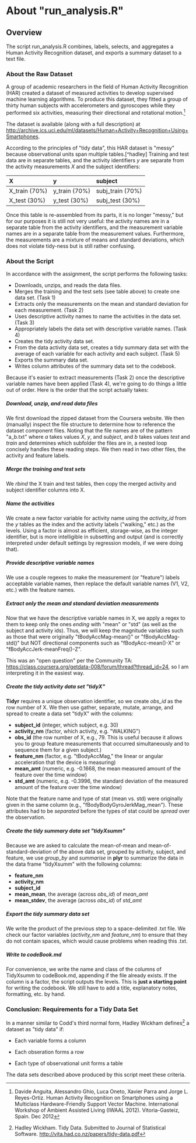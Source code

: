 # About "run_analysis.R"

## Overview

The script run_analysis.R combines, labels, selects, and aggregates a Human Activity Recognition dataset, and exports a summary dataset to a text file.

### About the Raw Dataset

A group of academic researchers in the field of Human Activity Recognition (HAR) created a dataset of measured activities to develop supervised machine learning algorithms.  To produce this dataset, they fitted a group of thirty human subjects with accelerometers and gyroscopes while they performed six activities, measuring their directional and rotational motion.[^har]  

The dataset is available (along with a full description) at <http://archive.ics.uci.edu/ml/datasets/Human+Activity+Recognition+Using+Smartphones>.

According to the principles of "tidy data", this HAR dataset is "messy" because observational units span multiple tables.[^hadley]  Training and test data are in separate tables, and the activity identifiers _y_ are separate from the activity measurements _X_ and the subject identifiers:   


  |     X         | y            | subject          |
  |:------------- |:------------ |:---------------- |
  | X_train (70%) | y_train (70%)| subj_train (70%) |
  | X_test (30%)  | y_test (30%) | subj_test (30%)  |
  
Once this table is re-assembled from its parts, it is no longer "messy," but for our purposes it is still not very useful: the activity names are in a separate table from the activity identifiers, and the measurement variable names are in a separate table from the measurement values.  Furthermore, the measurements are a mixture of means and standard deviations, which does not violate tidy-ness but is still rather confusing.  

### About the Script

In accordance with the assignment, the script performs the following tasks:

* Downloads, unzips, and reads the data files.
* Merges the training and the test sets (see table above) to create one data set.  (Task 1)
* Extracts only the measurements on the mean and standard deviation for each measurement. (Task 2)
* Uses descriptive activity names to name the activities in the data set. (Task 3)
* Appropriately labels the data set with descriptive variable names. (Task 4)
* Creates the tidy activity data set.
* From the data activity data set, creates a tidy summary data set with the average of each variable for each activity and each subject. (Task 5)
* Exports the summary data set.
* Writes column attributes of the summary data set to the codebook.

Because it's easier to extract measurements (Task 2) once the descriptive variable names have been applied (Task 4), we're going to do things a little out of order.  Here is the order that the script actually takes:

##### Download, unzip, and read data files

We first download the zipped dataset from the Coursera website.  We then (manually) inspect the file structure to determine how to reference the dataset component files.  Noting that the file names are of the pattern "a_b.txt" where _a_ takes values _X_, _y_, and _subject_, and _b_ takes values _test_ and _train_ and determines which subfolder the files are in, a nested loop concisely handles these reading steps.  We then read in two other files, the activity and feature labels. 

##### Merge the training and test sets

We _rbind_ the X train and test tables, then copy the merged activity and subject identifier columns into X.

##### Name the activities

We create a new factor variable for activity name using the _activity_id_ from the _y_ tables as the index and the activity labels ("walking," etc.) as the levels.  Using a factor is almost as efficient, storage-wise, as the integer identifier, but is more intelligible in subsetting and output (and is correctly interpreted under default settings by regression models, if we were doing that).
  
##### Provide descriptive variable names

We use a couple regexes to make the measurement (or "feature") labels acceptable variable names, then replace the default variable names (V1, V2, etc.) with the feature names.

##### Extract only the mean and standard deviation measurements

Now that we have the descriptive variable names in X, we apply a regex to them to keep only the ones *ending* with "mean" or "std" (as well as the subject and activity ids).  Thus, we will keep the magnitude variables such as those that were originally "tBodyAccMag-mean()" or "fBodyAccMag-std()" but NOT directional components such as "fBodyAcc-mean()-X" or "fBodyAccJerk-meanFreq()-Z".  

This was an "open question" per the Community TA:
<https://class.coursera.org/getdata-008/forum/thread?thread_id=24>, so I am interpreting it in the easiest way.
   
##### Create the tidy activity data set "tidyX"

**Tidyr** requires a unique observation identifier, so we create _obs_id_ as the row number of X.  We then use gather, separate, mutate, arrange, and spread to create a data set "tidyX" with the columns:

* **subject_id** (integer, which subject, e.g. 30)
* **activity_nm** (factor, which activity, e.g. "WALKING")
* **obs_id** (the row number of X, e.g., 79.  This is useful because it allows you to group feature measurements that occurred simultaneously and to sequence them for a given subject.)
* **feature_nm** (factor, e.g. "tBodyAccMag," the linear or angular acceleration that the device is measuring)
* **mean_amt** (numeric, e.g. -0.1668, the mean measured amount of the feature over the time window)
* **std_amt** (numeric, e.g. -0.3996, the standard deviation of the measured amount of the feature over the time window)  

Note that the feature name and type of stat (mean vs. std) were originally given in the same column (e.g., "fBodyBodyGyroJerkMag_mean").  These attributes had to be _separated_ before the types of stat could be _spread_ over the observation.

##### Create the tidy summary data set "tidyXsumm"

Because we are asked to calculate the mean-of-mean and mean-of-standard-deviation of the above data set, grouped by activity, subject, and feature, we use _group_by_ and _summarise_ in **plyr** to summarize the data in the data frame "tidyXsumm" with the following columns:

* **feature_nm**
* **activity_nm**
* **subject_id**
* **mean_mean**, the average (across _obs_id_) of _mean_amt_
* **mean_stdev**, the average (across _obs_id_) of _std_amt_

##### Export the tidy summary data set

We write the product of the previous step to a space-delimited .txt file.  We check our factor variables (_activity_nm_ and _feature_nm_) to ensure that they do not contain spaces, which would cause problems when reading this .txt.

##### Write to codeBook.md

For convenience, we write the name and class of the columns of TidyXsumm to codeBook.md, appending if the file already exists.  If the column is a factor, the script outputs the levels.  This is **just a starting point** for writing the codebook.  We still have to add a title, explanatory notes, formatting, etc. by hand.
  
### Conclusion: Requirements for a Tidy Data Set

In a manner similar to Codd's third normal form, Hadley Wickham defines[^wic] a dataset as "tidy data" if:

* Each variable forms a column

* Each obseration forms a row

* Each type of observational unit forms a table

The data sets described above produced by this script meet these criteria.


[^har]: Davide Anguita, Alessandro Ghio, Luca Oneto, Xavier Parra and Jorge L. Reyes-Ortiz. Human Activity Recognition on Smartphones using a Multiclass Hardware-Friendly Support Vector Machine. International Workshop of Ambient Assisted Living (IWAAL 2012). Vitoria-Gasteiz, Spain. Dec 2012

[^wic]: Hadley Wickham.  Tidy Data.  Submitted to Journal of Statistical Software.  http://vita.had.co.nz/papers/tidy-data.pdf

